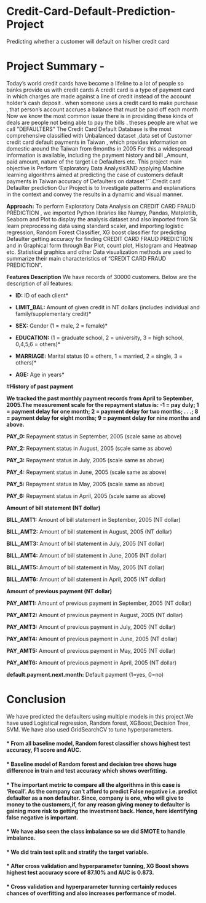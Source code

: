# Credit-Card-Default-Prediction-Project
Predicting whether a customer will default on his/her credit card
# **Project Summary -**

Today’s world credit cards have become a lifeline to a lot of people so banks provide us with credit cards
A credit card is a type of payment card in which charges are made against a line of credit instead of the account holder’s cash
deposit . when someone uses a credit card to make purchase , that person’s account accrues a balance that must be paid off
each month
Now we know the most common issue there is in providing these kinds of deals are people not being able to pay the bills . theses
people are what we call ”DEFAULTERS”
The Credit Card Default Database is the most comprehensive classified with Unbalanced dataset ,data set of Customer credit
card default payments in Taiwan , which provides information on domestic around the Taiwan from 6months in 2005 For this
a widespread information is available, including the payment history and bill _Amount, paid amount, nature of the target i.e
Defaulters etc. This project main objective is Perform ‘Exploratory Data Analysis’AND applying Machine learning algorithms
aimed at predicting the case of customers default payments in Taiwan accuracy of Defaulters on dataset '``.Credit card
Defaulter prediction
Our Project is to Investigate patterns and explanations in the context and convey the results in a dynamic and visual manner.

**Approach:**
To perform Exploratory Data Analysis on CREDIT CARD FRAUD PREDICTION , we imported Python libraries like
Numpy, Pandas, Matplotlib, Seaborn and Plot to display the analysis dataset and also imported from Sk learn preprocessing
data using standard scaler, and importing logistic regression,  Random Forest Classifier, XG boost classifier
for predicting Defaulter getting accuracy for finding CREDIT CARD FRAUD PREDICTION and in Graphical form
through Bar Plot, count plot, Histogram and Heatmap etc. Statistical graphics and other Data visualization methods are used
to summarize their main characteristics of “CREDIT CARD FRAUD PREDICTION”.

**Features Description**
We have records of 30000 customers. Below are the description of all features:

* **ID:** ID of each client*

* **LIMIT_BAL:**  Amount of given credit in NT dollars (includes individual and family/supplementary credit)*

* **SEX:** Gender (1 = male, 2 = female)*

* **EDUCATION:** (1 = graduate school, 2 = university, 3 = high school, 0,4,5,6 = others)*

* **MARRIAGE:** Marital status (0 = others, 1 = married, 2 = single, 3 = others)*

* **AGE:** Age in years*

#**History of past payment**

**We tracked the past monthly payment records from April to September, 2005.The measurement scale for the repayment status is: -1 = pay duly; 1 = payment delay for one month; 2 = payment delay for two months; . . .; 8 = payment delay for eight months; 9 = payment delay for nine months and above.**

**PAY_0:** Repayment status in September, 2005 (scale same as above)

**PAY_2:** Repayment status in August, 2005 (scale same as above)

**PAY_3:** Repayment status in July, 2005 (scale same as above)

**PAY_4:** Repayment status in June, 2005 (scale same as above)

**PAY_5:** Repayment status in May, 2005 (scale same as above)

**PAY_6:** Repayment status in April, 2005 (scale same as above)

**Amount of bill statement (NT dollar)**

**BILL_AMT1:** Amount of bill statement in September, 2005 (NT dollar)

**BILL_AMT2:** Amount of bill statement in August, 2005 (NT dollar)

**BILL_AMT3:** Amount of bill statement in July, 2005 (NT dollar)

**BILL_AMT4:** Amount of bill statement in June, 2005 (NT dollar)

**BILL_AMT5:** Amount of bill statement in May, 2005 (NT dollar)

**BILL_AMT6:** Amount of bill statement in April, 2005 (NT dollar)

**Amount of previous payment (NT dollar)**

**PAY_AMT1:** Amount of previous payment in September, 2005 (NT dollar)

**PAY_AMT2:** Amount of previous payment in August, 2005 (NT dollar)

**PAY_AMT3:** Amount of previous payment in July, 2005 (NT dollar)

**PAY_AMT4:** Amount of previous payment in June, 2005 (NT dollar)

**PAY_AMT5:** Amount of previous payment in May, 2005 (NT dollar)

**PAY_AMT6:** Amount of previous payment in April, 2005 (NT dollar)

**default.payment.next.month:** Default payment (1=yes, 0=no)

# **Conclusion**
We have predicted the defaulters using multiple models in this project.We have used Logistical regression, Random forest, XGBoost,Decision Tree, SVM. We have also used GridSearchCV to tune hyperparameters.

#### * **From all baseline model, Random forest classifier shows highest test accuracy, F1 score and AUC.**
#### * **Baseline model of Random forest and decision tree shows huge difference in train and test accuracy which shows overfitting.**
#### * **The important metric to compare all the algorithms in this case is ‘Recall’. As the company can’t afford to predict False negative i.e. predict defaulter as a non defaulter. Since, company is one, who will give to money to the customers,if, for any reason giving money to defaulter is gaining more risk to getting the investment back. Hence, here identifying false negative is important.**
#### *  **We have also seen the class imbalance so we did SMOTE to handle imbalance.**
#### *  **We did train test split and stratify the target variable**.
#### * **After cross validation and hyperparameter tunning, XG Boost shows highest test accuracy score of 87.10% and AUC is 0.873.**
#### * **Cross validation and hyperparameter tunning certainly reduces chances of overfitting and also increases performance of model.**
